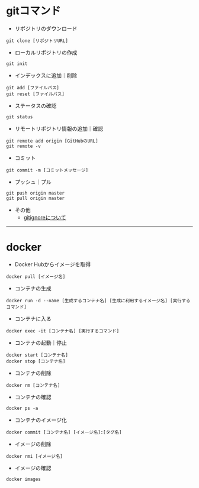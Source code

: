 # gitコマンド

* リポジトリのダウンロード

```
git clone [リポジトリURL]
```

* ローカルリポジトリの作成

```
git init
```

* インデックスに追加｜削除

```
git add [ファイルパス]
git reset [ファイルパス]
```

* ステータスの確認

```
git status
```

* リモートリポジトリ情報の追加｜確認

```
git remote add origin [GitHubのURL]
git remote -v
```

* コミット

```
git commit -m [コミットメッセージ]
```

* プッシュ｜プル

```
git push origin master
git pull origin master
```

* その他
  * [gitignoreについて](https://qiita.com/anqooqie/items/110957797b3d5280c44f)

---

# docker

* Docker Hubからイメージを取得

```
docker pull [イメージ名]
```

* コンテナの生成

```
docker run -d --name [生成するコンテナ名] [生成に利用するイメージ名] [実行するコマンド]
```

* コンテナに入る

```
docker exec -it [コンテナ名] [実行するコマンド]
```

* コンテナの起動｜停止

```
docker start [コンテナ名]
docker stop [コンテナ名]
```

* コンテナの削除

```
docker rm [コンテナ名]
```

* コンテナの確認

```
docker ps -a
```

* コンテナのイメージ化

```
docker commit [コンテナ名] [イメージ名]:[タグ名]
```

* イメージの削除

```
docker rmi [イメージ名]
```

* イメージの確認

```
docker images
```






